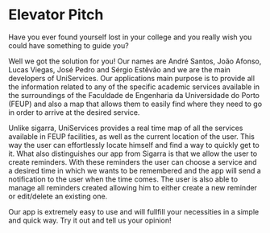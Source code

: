 # Elevator Pitch

Have you ever found yourself lost in your college and you really wish you could have something to guide you?

Well we got the solution for you! Our names are André Santos, João Afonso, Lucas Viegas, José Pedro and Sérgio Estêvão and we are the main developers of UniServices. Our applications main purpose is to provide all the information related to any of the specific academic services available in the surroundings of the Faculdade de Engenharia da Universidade do Porto (FEUP) and also a map that allows them to easily find where they need to go in order to arrive at the desired service.

Unlike sigarra, UniServices provides a real time map of all the services available in FEUP facilities, as well as the current location of the user. This way the user can effortlessly locate himself and find a way to quickly get to it. What also distinguishes our app from Sigarra is that we allow the user to create reminders. With these reminders the user can choose a service and a desired time in which we wants to be remembered and the app will send a notification to the user when the time comes. The user is also able to manage all reminders created allowing him to either create a new reminder or edit/delete an existing one.

Our app is extremely easy to use and will fullfill your necessities in a simple and quick way. Try it out and tell us your opinion!